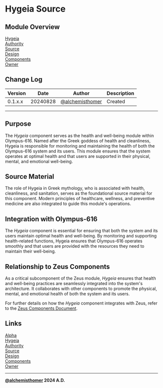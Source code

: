 # Hygeia Source

## Module Overview
[Hygeia](README.md)  
[Authority](../zeus/zeus.components.md)  
[Source](hygeia.source.md)  
[Design](hygeia.design.md)  
[Components](hygeia.components.md)  
[Owner](https://github.com/alchemisthomer)  

## Change Log

| Version   | Date       | Author                                                   | Description   |
|-----------|------------|----------------------------------------------------------|---------------|
| 0.1.x.x   | 20240828   | [@alchemisthomer](https://github.com/alchemisthomer)     | Created       

---

## Purpose

The *Hygeia* component serves as the health and well-being module within Olympus-616. Named after the Greek goddess of health and cleanliness, Hygeia is responsible for monitoring and maintaining the health of both the Olympus-616 system and its users. This module ensures that the system operates at optimal health and that users are supported in their physical, mental, and emotional well-being.

## Source Material

The role of Hygeia in Greek mythology, who is associated with health, cleanliness, and sanitation, serves as the foundational source material for this component. Modern principles of healthcare, wellness, and preventive medicine are also integrated to guide this module's operations.

## Integration with Olympus-616

The *Hygeia* component is essential for ensuring that both the system and its users maintain optimal health and well-being. By monitoring and supporting health-related functions, Hygeia ensures that Olympus-616 operates smoothly and that users are provided with the resources they need to maintain their well-being.

## Relationship to Zeus Components

As a critical subcomponent of the Zeus module, *Hygeia* ensures that health and well-being practices are seamlessly integrated into the system's architecture. It collaborates with other components to promote the physical, mental, and emotional health of both the system and its users.

For further details on how the *Hygeia* component integrates with Zeus, refer to the [Zeus Components Document](../zeus/zeus.components.md).

## Links
[Alpha](../../README.md)  
[Hygeia](README.md)  
[Authority](https://github.com/alchemisthomer)  
[Source](hygeia.source.md)  
[Design](hygeia.design.md)  
[Components](hygeia.components.md)  
[Owner](https://github.com/alchemisthomer)
***
**[@alchemisthomer](https://github.com/alchemisthomer)
2024 A.D.**
